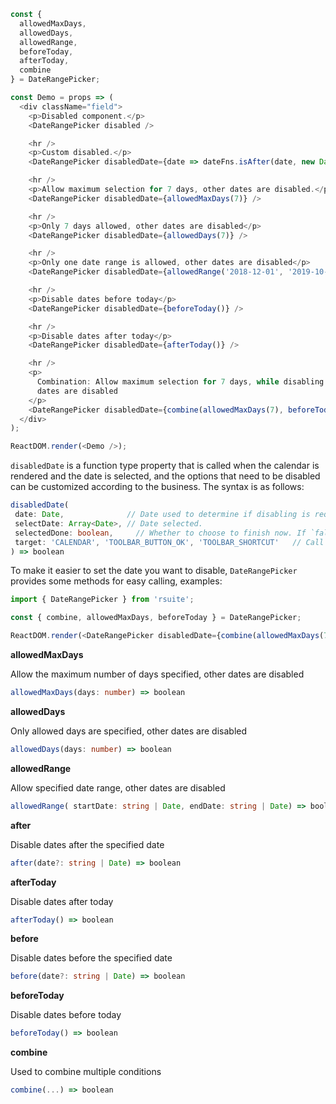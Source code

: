 
<!--start-code-->

```js
const {
  allowedMaxDays,
  allowedDays,
  allowedRange,
  beforeToday,
  afterToday,
  combine
} = DateRangePicker;

const Demo = props => (
  <div className="field">
    <p>Disabled component.</p>
    <DateRangePicker disabled />

    <hr />
    <p>Custom disabled.</p>
    <DateRangePicker disabledDate={date => dateFns.isAfter(date, new Date())} />

    <hr />
    <p>Allow maximum selection for 7 days, other dates are disabled.</p>
    <DateRangePicker disabledDate={allowedMaxDays(7)} />

    <hr />
    <p>Only 7 days allowed, other dates are disabled</p>
    <DateRangePicker disabledDate={allowedDays(7)} />

    <hr />
    <p>Only one date range is allowed, other dates are disabled</p>
    <DateRangePicker disabledDate={allowedRange('2018-12-01', '2019-10-01')} />

    <hr />
    <p>Disable dates before today</p>
    <DateRangePicker disabledDate={beforeToday()} />

    <hr />
    <p>Disable dates after today</p>
    <DateRangePicker disabledDate={afterToday()} />

    <hr />
    <p>
      Combination: Allow maximum selection for 7 days, while disabling dates before today, other
      dates are disabled
    </p>
    <DateRangePicker disabledDate={combine(allowedMaxDays(7), beforeToday())} />
  </div>
);

ReactDOM.render(<Demo />);
```

<!--end-code-->

`disabledDate` is a function type property that is called when the calendar is rendered and the date is selected, and the options that need to be disabled can be customized according to the business. The syntax is as follows:

```ts
disabledDate(
 date: Date,              // Date used to determine if disabling is required.
 selectDate: Array<Date>, // Date selected.
 selectedDone: boolean,     // Whether to choose to finish now. If `false`, only the start date is selected, waiting for the selection end date.
 target: 'CALENDAR', 'TOOLBAR_BUTTON_OK', 'TOOLBAR_SHORTCUT'   // Call the target of the `disabledDate` function
) => boolean
```

To make it easier to set the date you want to disable, `DateRangePicker` provides some methods for easy calling, examples:

```ts
import { DateRangePicker } from 'rsuite';

const { combine, allowedMaxDays, beforeToday } = DateRangePicker;

ReactDOM.render(<DateRangePicker disabledDate={combine(allowedMaxDays(7), beforeToday())} />);
```

**allowedMaxDays**

Allow the maximum number of days specified, other dates are disabled

```ts
allowedMaxDays(days: number) => boolean
```

**allowedDays**

Only allowed days are specified, other dates are disabled

```ts
allowedDays(days: number) => boolean
```

**allowedRange**

Allow specified date range, other dates are disabled

```ts
allowedRange( startDate: string | Date, endDate: string | Date) => boolean
```

**after**

Disable dates after the specified date

```ts
after(date?: string | Date) => boolean
```

**afterToday**

Disable dates after today

```ts
afterToday() => boolean
```

**before**

Disable dates before the specified date

```ts
before(date?: string | Date) => boolean
```

**beforeToday**

Disable dates before today

```ts
beforeToday() => boolean
```

**combine**

Used to combine multiple conditions

```ts
combine(...) => boolean
```
